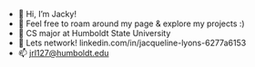 - 👋 Hi, I’m Jacky!
- 👀 Feel free to roam around my page & explore my projects :)
- 🌱 CS major at Humboldt State University 
- 💞️ Lets network! linkedin.com/in/jacqueline-lyons-6277a6153
- 📫 jrl127@humboldt.edu 

<!---
jrl127/jrl127 is a ✨ special ✨ repository because its `README.md` (this file) appears on your GitHub profile.
You can click the Preview link to take a look at your changes.
--->
